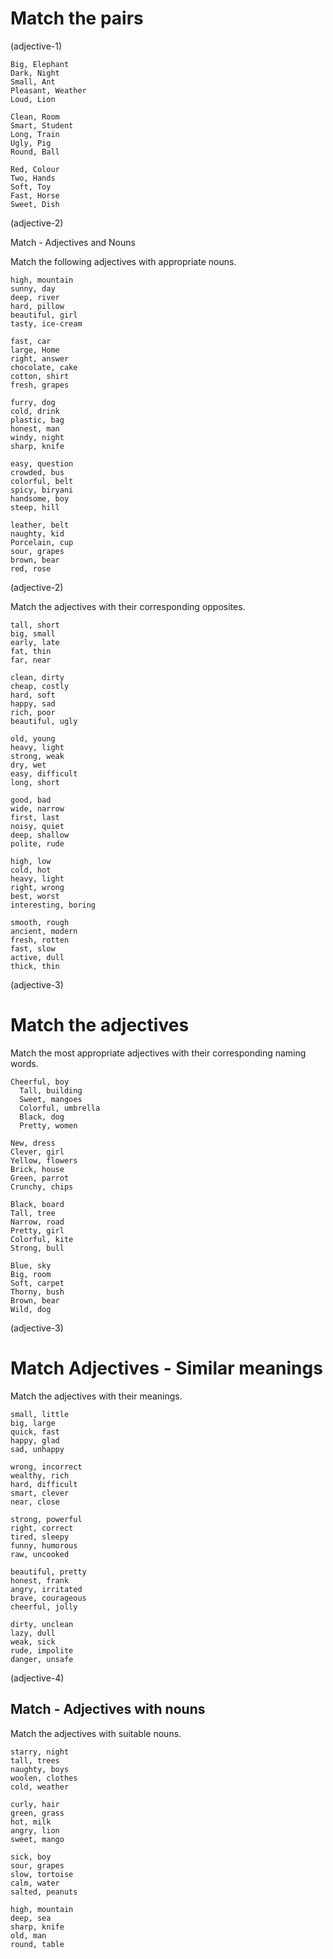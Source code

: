 # Match the pairs

(adjective-1)

```
Big, Elephant
Dark, Night
Small, Ant
Pleasant, Weather
Loud, Lion
```

```
Clean, Room
Smart, Student
Long, Train
Ugly, Pig
Round, Ball
```

```
Red, Colour
Two, Hands
Soft, Toy
Fast, Horse
Sweet, Dish
```

(adjective-2)

Match - Adjectives and Nouns

Match the following adjectives with appropriate nouns.

```
high, mountain
sunny, day
deep, river
hard, pillow
beautiful, girl
tasty, ice-cream
```

```
fast, car
large, Home
right, answer
chocolate, cake
cotton, shirt
fresh, grapes
```

```
furry, dog
cold, drink
plastic, bag
honest, man
windy, night
sharp, knife
```

```
easy, question
crowded, bus
colorful, belt
spicy, biryani
handsome, boy
steep, hill
```

```
leather, belt
naughty, kid
Porcelain, cup
sour, grapes
brown, bear
red, rose
```

(adjective-2)

Match the adjectives with their corresponding opposites.

```old, new
tall, short
big, small
early, late
fat, thin
far, near
```

```
clean, dirty
cheap, costly
hard, soft
happy, sad
rich, poor
beautiful, ugly
```

```
old, young
heavy, light
strong, weak
dry, wet
easy, difficult
long, short
```

```
good, bad
wide, narrow
first, last
noisy, quiet
deep, shallow
polite, rude
```

```
high, low
cold, hot
heavy, light
right, wrong
best, worst
interesting, boring
```

```
smooth, rough
ancient, modern
fresh, rotten
fast, slow
active, dull
thick, thin
```

(adjective-3)

# Match the adjectives

Match the most appropriate adjectives with their corresponding naming words.

```
Cheerful, boy
  Tall, building
  Sweet, mangoes
  Colorful, umbrella
  Black, dog
  Pretty, women
```

```
New, dress
Clever, girl
Yellow, flowers
Brick, house
Green, parrot
Crunchy, chips
```

```
Black, board
Tall, tree
Narrow, road
Pretty, girl
Colorful, kite
Strong, bull
```

```
Blue, sky
Big, room
Soft, carpet
Thorny, bush
Brown, bear
Wild, dog
```

(adjective-3)

# Match Adjectives - Similar meanings

Match the adjectives with their meanings.

```
small, little
big, large
quick, fast
happy, glad
sad, unhappy
```

```
wrong, incorrect
wealthy, rich
hard, difficult
smart, clever
near, close
```

```
strong, powerful
right, correct
tired, sleepy
funny, humorous
raw, uncooked
```

```
beautiful, pretty
honest, frank
angry, irritated
brave, courageous
cheerful, jolly
```

```
dirty, unclean
lazy, dull
weak, sick
rude, impolite
danger, unsafe
```

(adjective-4)

## Match - Adjectives with nouns

Match the adjectives with suitable nouns.

```
starry, night
tall, trees
naughty, boys
woolen, clothes
cold, weather
```

```
curly, hair
green, grass
hot, milk
angry, lion
sweet, mango
```

```
sick, boy
sour, grapes
slow, tortoise
calm, water
salted, peanuts
```

```
high, mountain
deep, sea
sharp, knife
old, man
round, table
```
